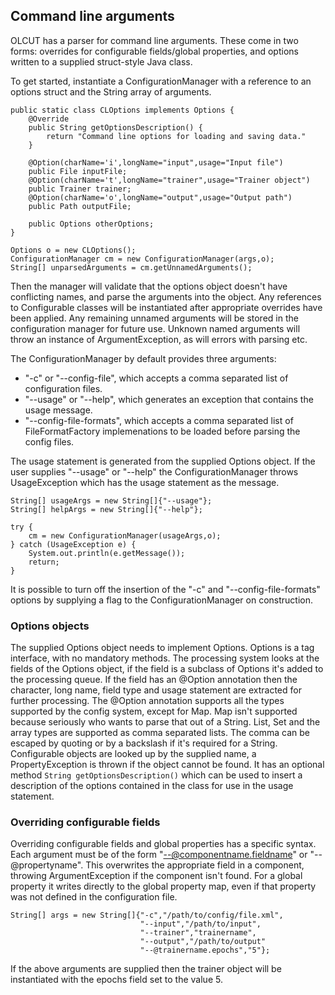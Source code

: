 ## Command line arguments

OLCUT has a parser for command line arguments. These come in
two forms: overrides for configurable fields/global properties, and options written
to a supplied struct-style Java class.

To get started, instantiate a ConfigurationManager with a reference to an options struct
and the String array of arguments.

    public static class CLOptions implements Options {
        @Override
        public String getOptionsDescription() {
            return "Command line options for loading and saving data."
        }

        @Option(charName='i',longName="input",usage="Input file")
        public File inputFile;
        @Option(charName='t',longName="trainer",usage="Trainer object")
        public Trainer trainer;
        @Option(charName='o',longName="output",usage="Output path")
        public Path outputFile;
        
        public Options otherOptions;
    }

    Options o = new CLOptions();
    ConfigurationManager cm = new ConfigurationManager(args,o);
    String[] unparsedArguments = cm.getUnnamedArguments();

Then the manager will validate that the options object doesn't have conflicting names, and
parse the arguments into the object. Any references to Configurable classes will be instantiated
after appropriate overrides have been applied. Any remaining unnamed arguments will
be stored in the configuration manager for future use. Unknown named arguments will throw
an instance of ArgumentException, as will errors with parsing etc.

The ConfigurationManager by default provides three arguments: 

* "-c" or "--config-file", which accepts a comma separated list of configuration files.
* "--usage" or "--help", which generates an exception that contains the usage message.
* "--config-file-formats", which accepts a comma separated list of FileFormatFactory implemenations to be loaded before parsing the config files.
     
The usage statement is generated from the supplied Options object.
If the user supplies "--usage" or "--help" the ConfigurationManager throws UsageException
which has the usage statement as the message.

    String[] usageArgs = new String[]{"--usage"};
    String[] helpArgs = new String[]{"--help"};
    
    try {
        cm = new ConfigurationManager(usageArgs,o);
    } catch (UsageException e) {
        System.out.println(e.getMessage());
        return;
    }

It is possible to turn off the insertion of the "-c" and "--config-file-formats" options by
supplying a flag to the ConfigurationManager on construction.

### Options objects

The supplied Options object needs to implement Options. Options is a tag interface, with
no mandatory methods. The processing system looks at the fields of the Options object, if
the field is a subclass of Options it's added to the processing queue. If the field has an
@Option annotation then the character, long name, field type and usage statement are
extracted for further processing. The @Option annotation supports all the types supported
by the config system, except for Map. Map isn't supported because seriously who wants to parse
that out of a String. List, Set and the array types are supported as comma separated lists.
The comma can be escaped by quoting or by a backslash if it's required for a String.
Configurable objects are looked up by the supplied name, a PropertyException is thrown
if the object cannot be found. It has an optional method `String getOptionsDescription()`
which can be used to insert a description of the options contained in the class for use in
the usage statement.

### Overriding configurable fields

Overriding configurable fields and global properties has a specific syntax. Each 
argument must be of the form "--@componentname.fieldname" or "--@propertyname". This
overwrites the appropriate field in a component, throwing ArgumentException if the component
isn't found. For a global property it writes directly to the global property map, even if
that property was not defined in the configuration file.

    String[] args = new String[]{"-c","/path/to/config/file.xml",
                                 "--input","/path/to/input",
                                 "--trainer","trainername",
                                 "--output","/path/to/output"
                                 "--@trainername.epochs","5"};
                                 
If the above arguments are supplied then the trainer object will be instantiated with
the epochs field set to the value 5.
